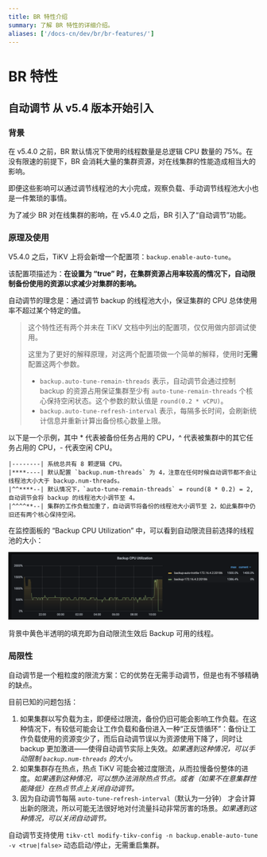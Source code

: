 ```yaml
---
title: BR 特性介绍
summary: 了解 BR 特性的详细介绍。
aliases: ['/docs-cn/dev/br/br-features/']
---
```


# BR 特性

## 自动调节 <span class="version-mark">从 v5.4 版本开始引入</span>

### 背景

在 v5.4.0 之前，BR 默认情况下使用的线程数量是总逻辑 CPU 数量的 75%。在没有限速的前提下，BR 会消耗大量的集群资源，对在线集群的性能造成相当大的影响。

即便这些影响可以通过调节线程池的大小完成，观察负载、手动调节线程池大小也是一件繁琐的事情。

为了减少 BR 对在线集群的影响，在 v5.4.0 之后，BR 引入了“自动调节”功能。

### 原理及使用

V5.4.0 之后，TiKV 上将会新增一个配置项：`backup.enable-auto-tune`。

该配置项描述为：**在设置为 “true” 时，在集群资源占用率较高的情况下，自动限制备份使用的资源以求减少对集群的影响。**

自动调节的理念是：通过调节 backup 的线程池大小，保证集群的 CPU 总体使用率不超过某个特定的值。

> 这个特性还有两个并未在 TiKV 文档中列出的配置项，仅仅用做内部调试使用。
>
> 这里为了更好的解释原理，对这两个配置项做一个简单的解释，使用时**无需**配置这两个参数。
> 
> - `backup.auto-tune-remain-threads` 表示，自动调节会通过控制 backup 的资源占用保证集群至少有 `auto-tune-remain-threads` 个核心保持空闲状态。这个参数的默认值是 `round(0.2 * vCPU)`。
> - `backup.auto-tune-refresh-interval` 表示，每隔多长时间，会刷新统计信息并重新计算出备份核心数量上限。

以下是一个示例，其中 * 代表被备份任务占用的 CPU，^ 代表被集群中的其它任务占用的 CPU，- 代表空闲 CPU。

```
|--------| 系统总共有 8 颗逻辑 CPU。
|****----| 默认配置 `backup.num-threads` 为 4，注意在任何时候自动调节都不会让线程池大小大于 backup.num-threads。
|^^****--| 默认情况下，`auto-tune-remain-threads` = round(8 * 0.2) = 2, 自动调节会将 backup 的线程池大小调节至 4。
|^^^^**--| 集群的工作负载加重了，自动调节将备份的线程池大小调节至 2，如此集群中仍旧还有两个核心保持空闲。
```

在监控面板的 “Backup CPU Utilization” 中，可以看到自动限流目前选择的线程池的大小：

![Grafana dashboard example of backup auto-tune metrics](/media/br/backup-auto-throttle.png)

背景中黄色半透明的填充即为自动限流生效后 Backup 可用的线程。

### 局限性

自动调节是一个粗粒度的限流方案：它的优势在无需手动调节，但是也有不够精确的缺点。

目前已知的问题包括：

1. 如果集群以写负载为主，即便经过限流，备份仍旧可能会影响工作负载。在这种情况下，有较低可能会让工作负载和备份进入一种“正反馈循环”：备份让工作负载使用的资源变少了，而后自动调节误以为资源使用下降了，同时让 backup 更加激进——使得自动调节实际上失效。*如果遇到这种情况，可以手动限制 `backup.num-threads` 的大小。*
2. 如果集群存在热点，热点 TiKV 可能会被过度限流，从而拉慢备份整体的进度。*如果遇到这种情况，可以想办法消除热点节点。或者（如果不在意集群性能降低）在热点节点上关闭自动调节。*
3. 因为自动调节每隔 `auto-tune-refresh-interval`（默认为一分钟） 才会计算出新的限流，所以可能无法很好地对付流量抖动非常厉害的场景。*如果遇到这种情况，可以关闭自动调节。*

自动调节支持使用 `tikv-ctl modify-tikv-config -n backup.enable-auto-tune -v <true|false>` 动态启动/停止，无需重启集群。
